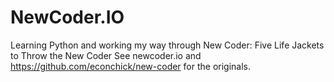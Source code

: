 NewCoder.IO
===========

Learning Python and working my way through New Coder: Five Life Jackets to Throw the New Coder
See newcoder.io and https://github.com/econchick/new-coder for the originals.
